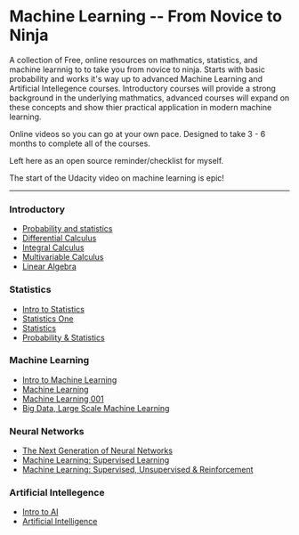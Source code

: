 # Machine Learning -- From Novice to Ninja


A collection of Free, online resources on mathmatics, statistics, and machine learnnig to
to take you from novice to ninja. Starts with basic probability and works it's way up to 
advanced Machine Learning and Artificial Intellegence courses. Introductory courses will 
provide a strong background in the underlying mathmatics, advanced courses will expand
on these concepts and show thier practical application in modern machine learning.

Online videos so you can go at your own pace. Designed to take
3 - 6 months to complete all of the courses.

Left here as an open source reminder/checklist for myself.

The start of the Udacity video on machine learning is epic!

---

### Introductory
* [Probability and statistics](https://www.khanacademy.org/math/probability)
* [Differential Calculus](https://www.khanacademy.org/mission/differential-calculus)
* [Integral Calculus](https://www.khanacademy.org/mission/integral-calculus)
* [Multivariable Calculus](https://www.khanacademy.org/math/multivariable-calculus)
* [Linear Algebra](https://www.khanacademy.org/math/linear-algebra)

### Statistics
* [Intro to Statistics](http://www.udacity.com/course/viewer#!/c-st101/l-48738235/m-48688822)
* [Statistics One](https://www.coursera.org/course/stats1/?action=watchlist)
* [Statistics](https://www.udacity.com/course/viewer#!/c-st095/l-212304785/m-212564628)
* [Probability & Statistics](http://oli.cmu.edu/courses/free-open/statistics-course-details/)

### Machine Learning
* [Intro to Machine Learning](https://www.udacity.com/course/intro-to-machine-learning--ud120)
* [Machine Learning](http://openclassroom.stanford.edu/MainFolder/CoursePage.php?course=MachineLearning)
* [Machine Learning 001](https://class.coursera.org/machlearning-001/lecture)
* [Big Data, Large Scale Machine Learning](http://techtalks.tv/nyu/nyu-course-on-large-scale-machine-learning/)

### Neural Networks
* [The Next Generation of Neural Networks](https://www.youtube.com/watch?v=AyzOUbkUf3M)
* [Machine Learning: Supervised Learning](https://www.udacity.com/course/machine-learning-supervised-learning--ud675)
* [Machine Learning: Supervised, Unsupervised & Reinforcement](https://www.udacity.com/course/machine-learning--ud262)

### Artificial Intellegence
* [Intro to AI](https://www.udacity.com/course/intro-to-artificial-intelligence--cs271)
* [Artificial Intelligence](http://ocw.mit.edu/courses/electrical-engineering-and-computer-science/6-034-artificial-intelligence-fall-2010/lecture-videos/)


